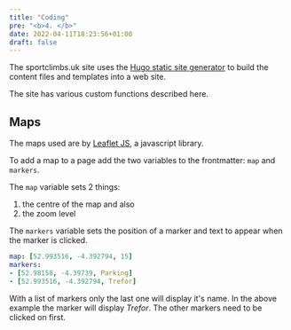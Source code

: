 ```yaml
---
title: "Coding"
pre: "<b>4. </b>"
date: 2022-04-11T18:23:56+01:00
draft: false
---
```


The sportclimbs.uk site uses the [Hugo static site generator](https://gohugo.io/) to build the content files and templates into a web site.

The site has various custom functions described here.

## Maps

The maps used are by [Leaflet JS](https://leafletjs.com/), a javascript library.

To add a map to a page add the two variables to the frontmatter: `map` and `markers`.

The `map` variable sets 2 things: 

1. the centre of the map and also 
2. the zoom level

The `markers` variable sets the position of a marker and text to appear when the marker is clicked.

```yaml
map: [52.993516, -4.392794, 15]
markers:
- [52.98158, -4.39739, Parking]
- [52.993516, -4.392794, Trefor]
```

With a list of markers only the last one will display it's name. In the above example the marker will display *Trefor*. The other markers need to be clicked on first.